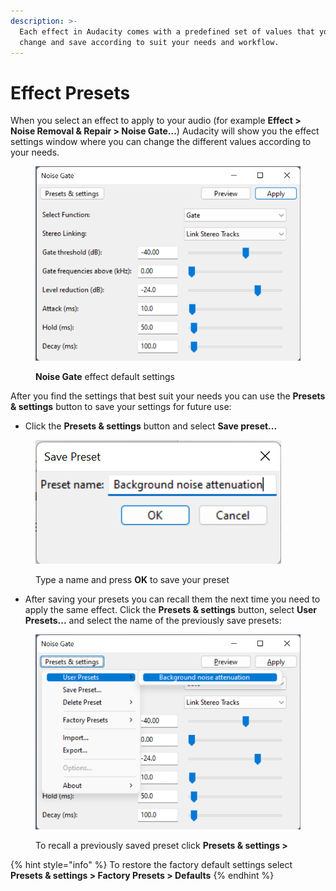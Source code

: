 ```yaml
---
description: >-
  Each effect in Audacity comes with a predefined set of values that you can
  change and save according to suit your needs and workflow.
---
```


# Effect Presets

When you select an effect to apply to your audio (for example **Effect > Noise Removal & Repair > Noise Gate...**) Audacity will show you the effect settings window where you can change the different values according to your needs.

<figure><img src="../../.gitbook/assets/image (2) (3).png" alt=""><figcaption><p><strong>Noise Gate</strong> effect default settings</p></figcaption></figure>

After you find the settings that best suit your needs you can use the **Presets & settings** button to save your settings for future use:

* Click the **Presets & settings** button and select **Save preset...**

<figure><img src="../../.gitbook/assets/image (5).png" alt=""><figcaption><p>Type a name and press <strong>OK</strong> to save your preset</p></figcaption></figure>

* After saving your presets you can recall them the next time you need to apply the same effect.  Click the **Presets & settings** button, select **User Presets...** and select the name of the previously save presets:

<figure><img src="../../.gitbook/assets/image (5) (2).png" alt=""><figcaption><p>To recall a previously saved preset click <strong>Presets &#x26; settings ></strong> </p></figcaption></figure>

{% hint style="info" %}
To restore the factory default settings select **Presets & settings > Factory Presets > Defaults**
{% endhint %}
